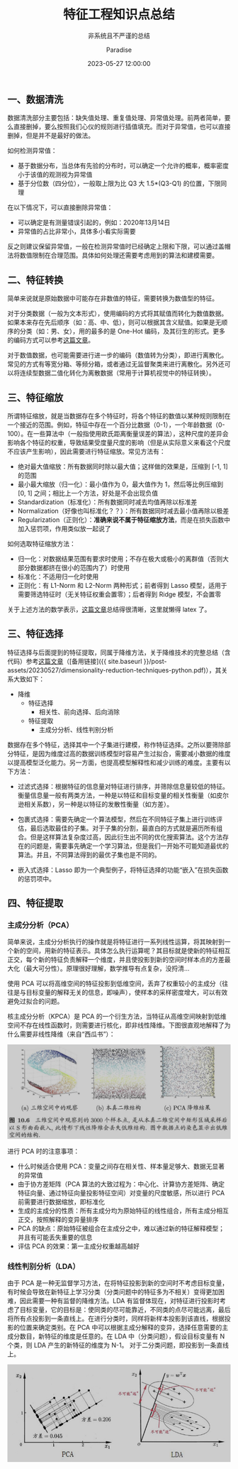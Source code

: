 ﻿---
layout:         post
title:          "特征工程知识点总结"
subtitle:       "非系统且不严谨的总结"
date:           "2023-05-27 12:00:00"
author:         "Paradise"
header-style:   text
tags:
    - 机器学习
    - 数据分析
---

## 一、数据清洗

数据清洗部分主要包括：缺失值处理、重复值处理、异常值处理。前两者简单，要么直接删掉，要么按照我们心仪的规则进行插值填充。而对于异常值，也可以直接删掉，但是并不是最好的做法。

如何检测异常值：

- 基于数据分布，当总体有先验的分布时，可以确定一个允许的概率，概率密度小于该值的观测视为异常值
- 基于分位数（四分位），一般取上限为比 Q3 大 1.5*(Q3-Q1) 的位置，下限同理

在以下情况下，可以直接删除异常值：

- 可以确定是有测量错误引起的，例如：2020年13月14日
- 异常值的占比非常小，具体多小看实际需要

反之则建议保留异常值，一般在检测异常值时已经确定上限和下限，可以通过盖帽法将数值限制在合理范围。具体如何处理还需要考虑用到的算法和建模需要。

## 二、特征转换

简单来说就是原始数据中可能存在非数值的特征，需要转换为数值型的特征。

对于分类数据（一般为文本形式），使用编码的方式将其赋值而转化为数值数据。如果本来存在先后顺序（如：高、中、低），则可以根据其含义赋值。如果是无顺序的分类（如：男、女），用的最多的是 One-Hot 编码，及其衍生的形式。更多的编码方式可以参考[这篇文章](https://zhuanlan.zhihu.com/p/361140784)。

对于数值数据，也可能需要进行进一步的编码（数值转为分类），即进行离散化。常见的方式有等宽分箱、等频分箱，或者通过无监督聚类来进行离散化。另外还可以将连续型数据二值化转化为离散数据（常用于计算机视觉中的特征转换）。

## 三、特征缩放

所谓特征缩放，就是当数据存在多个特征时，将各个特征的数值以某种规则限制在一个接近的范围。例如，特征中存在一个百分比数据（0-1），一个年龄数据（0-100）。在一些算法中（一般指使用欧氏距离衡量误差的算法），这种尺度的差异会影响各个特征的权重，导致结果受度量尺度的影响（但是从实际意义来看这个尺度不应该产生影响），因此需要进行特征缩放。常见方法有：

- 绝对最大值缩放：所有数据同时除以最大值；这样做的效果是，压缩到 [-1, 1] 的范围
- 最小最大缩放（归一化）：最小值作为 0，最大值作为 1，然后等比例压缩到 [0, 1] 之间；相比上一个方法，好处是不会出现负值
- Standardization（标准化）：所有数据同时减去均值再除以标准差
- Normalization（好像也叫标准化？？）：所有数据同时减去最小值再除以极差
- Regularization（正则化）：**准确来说不属于特征缩放方法**，而是在损失函数中加入惩罚项，作用类似放一起说了

如何选取特征缩放方法：

- 归一化：对数据结果范围有要求时使用；不存在极大或极小的离群值（否则大部分数据都挤在很小的范围内了）时使用
- 标准化：不适用归一化时使用
- 正则化：有 L1-Norm 和 L2-Norm 两种形式；前者得到 Lasso 模型，适用于需要筛选特征时（无关特征权重会置零）；后者得到 Ridge 模型，不会置零

关于上述方法的数学表示，[这篇文章](https://maristie.com/2018/02/Normalization-Standardization-and-Regularization)总结得很清晰，这里就懒得 latex 了。

## 三、特征选择

特征选择与后面提到的特征提取，同属于降维方法，关于降维技术的完整总结（含代码）参考[这篇文章](https://www.analyticsvidhya.com/blog/2018/08/dimensionality-reduction-techniques-python/)（[备用链接]({{ site.baseurl }}/post-assets/20230527/dimensionality-reduction-techniques-python.pdf)），其关系大致如下：

- 降维
    - 特征选择
        - 相关性、前向选择、后向消除
    - 特征提取
        - 主成分分析、线性判别分析

数据存在多个特征，选择其中一个子集进行建模，称作特征选择。之所以要筛除部分特征，是因为维度过高的数据训练模型时容易产生过拟合，需要减小数据的维度以提高模型泛化能力。另一方面，也提高模型解释性和减少训练的难度。主要有以下方法：

- 过滤式选择：根据特征的信息量对特征进行排序，并筛除信息量较低的特征。衡量信息量一般有两类方法，一种是以特征和目标变量的相关性衡量（如皮尔逊相关系数），另一种是以特征的发散性衡量（如方差）。

- 包裹式选择：需要先确定一个算法模型，然后在不同特征子集上进行训练评估，最后选取最佳的子集。对于子集的分割，最直白的方式就是遍历所有组合。但是这样算法复杂度过高，因此衍生出不同的优化搜索算法。这个方法存在的问题是，需要事先确定一个学习算法，但是我们一开始不可能知道最优的算法。并且，不同算法得到的最优子集也是不同的。

- 嵌入式选择：Lasso 即为一个典型例子，将特征选择的功能“嵌入”在损失函数的惩罚项中。

## 四、特征提取

### 主成分分析（PCA）

简单来说，主成分分析执行的操作就是将特征进行一系列线性运算，将其映射到一个新的空间，用新的特征表示。具体怎么执行运算呢？其目标就是使新的特征相互正交，每个新的特征负责解释一个维度，并且使投影到新的空间时样本点的方差最大化（最大可分性）。原理很好理解，数学推导有点复杂，没捋清...

使用 PCA 可以将高维空间的特征投影到低维空间，丢弃了权重较小的主成分（往往是与目标变量的解释无关的信息，即噪声），使样本的采样密度增大，可以有效避免过拟合的问题。

核主成分分析（KPCA）是 PCA 的一个衍生方法，当特征从高维空间映射到低维空间不存在线性函数时，则需要进行核化，即非线性降维。下图很直观地解释了为什么需要非线性降维（来自“西瓜书”）：

<img src="/post-assets/20230527/KPCA.jpg" style="filter: brightness(80%);"/>

进行 PCA 时的注意事项：

- 什么时候适合使用 PCA：变量之间存在相关性、样本量足够大、数据无显著的异常值
- 由于协方差矩阵（PCA 算法的大致过程为：中心化、计算协方差矩阵、确定特征向量、通过特征向量投影特征空间）对变量的尺度敏感，所以进行 PCA 前需要进行数据缩放，即标准化
- 生成的主成分的性质：所有主成分均为原始特征的线性组合，所有主成分相互正交，按照解释的变异量排序
- PCA 的缺点：原始特征被组合在主成分之中，难以通过新的特征解释模型；并且有可能丢失重要的信息
- 评估 PCA 的效果：第一主成分权重越高越好

### 线性判别分析（LDA）

由于 PCA 是一种无监督学习方法，在将特征投影到新的空间时不考虑目标变量，有时候会导致在新特征上学习分类（分类问题中的特征多为不相关）变得更加困难，因此需要一种有监督的降维方法。LDA 有监督体现在，对特征进行投影时考虑了目标变量，它的目标是：使同类的尽可能靠近，不同类的点尽可能远离，最后将所有点投影到一条直线上。在进行分类时，同样将新样本投影到该直线，根据投影的位置来确定类别。在 PCA 中可以根据主成分解释的变异，选择任意需要的主成分数目，新特征的维度是任意的。在 LDA 中（分类问题），假设目标变量有 N 个类，则 LDA 产生的新特征的维度为 N-1。
对于二分类问题，即投影到一条直线上。

<img src="/post-assets/20230527/PCA-LDA.jpg" style="filter: brightness(80%);"/>
